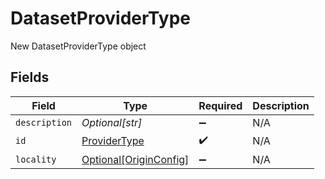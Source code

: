 # DatasetProviderType

New DatasetProviderType object


## Fields

| Field                                                         | Type                                                          | Required                                                      | Description                                                   |
| ------------------------------------------------------------- | ------------------------------------------------------------- | ------------------------------------------------------------- | ------------------------------------------------------------- |
| `description`                                                 | *Optional[str]*                                               | :heavy_minus_sign:                                            | N/A                                                           |
| `id`                                                          | [ProviderType](../../models/shared/providertype.md)           | :heavy_check_mark:                                            | N/A                                                           |
| `locality`                                                    | [Optional[OriginConfig]](../../models/shared/originconfig.md) | :heavy_minus_sign:                                            | N/A                                                           |
